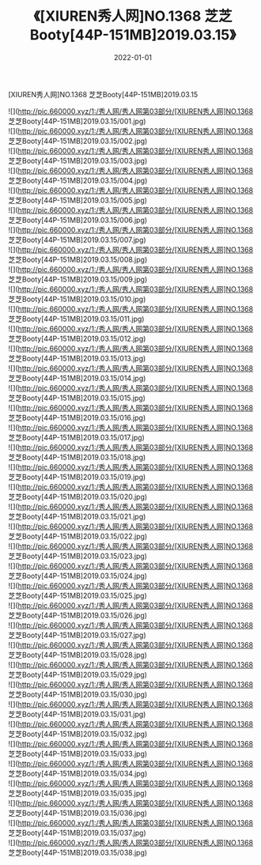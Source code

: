 ﻿---
layout: post
title:  《[XIUREN秀人网]NO.1368 芝芝Booty[44P-151MB]2019.03.15》
date:   2022-01-01
img: http://pic.660000.xyz/1:/秀人网/秀人网第03部分/[XIUREN秀人网]NO.1368 芝芝Booty[44P-151MB]2019.03.15/000.jpg
categories: [美女, 清纯, 唯美]
---

[XIUREN秀人网]NO.1368 芝芝Booty[44P-151MB]2019.03.15

 ![](http://pic.660000.xyz/1:/秀人网/秀人网第03部分/[XIUREN秀人网]NO.1368 芝芝Booty[44P-151MB]2019.03.15/001.jpg) <br>![](http://pic.660000.xyz/1:/秀人网/秀人网第03部分/[XIUREN秀人网]NO.1368 芝芝Booty[44P-151MB]2019.03.15/002.jpg) <br>![](http://pic.660000.xyz/1:/秀人网/秀人网第03部分/[XIUREN秀人网]NO.1368 芝芝Booty[44P-151MB]2019.03.15/003.jpg) <br>![](http://pic.660000.xyz/1:/秀人网/秀人网第03部分/[XIUREN秀人网]NO.1368 芝芝Booty[44P-151MB]2019.03.15/004.jpg) <br>![](http://pic.660000.xyz/1:/秀人网/秀人网第03部分/[XIUREN秀人网]NO.1368 芝芝Booty[44P-151MB]2019.03.15/005.jpg) <br>![](http://pic.660000.xyz/1:/秀人网/秀人网第03部分/[XIUREN秀人网]NO.1368 芝芝Booty[44P-151MB]2019.03.15/006.jpg) <br>![](http://pic.660000.xyz/1:/秀人网/秀人网第03部分/[XIUREN秀人网]NO.1368 芝芝Booty[44P-151MB]2019.03.15/007.jpg) <br>![](http://pic.660000.xyz/1:/秀人网/秀人网第03部分/[XIUREN秀人网]NO.1368 芝芝Booty[44P-151MB]2019.03.15/008.jpg) <br>![](http://pic.660000.xyz/1:/秀人网/秀人网第03部分/[XIUREN秀人网]NO.1368 芝芝Booty[44P-151MB]2019.03.15/009.jpg) <br>![](http://pic.660000.xyz/1:/秀人网/秀人网第03部分/[XIUREN秀人网]NO.1368 芝芝Booty[44P-151MB]2019.03.15/010.jpg) <br>![](http://pic.660000.xyz/1:/秀人网/秀人网第03部分/[XIUREN秀人网]NO.1368 芝芝Booty[44P-151MB]2019.03.15/011.jpg) <br>![](http://pic.660000.xyz/1:/秀人网/秀人网第03部分/[XIUREN秀人网]NO.1368 芝芝Booty[44P-151MB]2019.03.15/012.jpg) <br>![](http://pic.660000.xyz/1:/秀人网/秀人网第03部分/[XIUREN秀人网]NO.1368 芝芝Booty[44P-151MB]2019.03.15/013.jpg) <br>![](http://pic.660000.xyz/1:/秀人网/秀人网第03部分/[XIUREN秀人网]NO.1368 芝芝Booty[44P-151MB]2019.03.15/014.jpg) <br>![](http://pic.660000.xyz/1:/秀人网/秀人网第03部分/[XIUREN秀人网]NO.1368 芝芝Booty[44P-151MB]2019.03.15/015.jpg) <br>![](http://pic.660000.xyz/1:/秀人网/秀人网第03部分/[XIUREN秀人网]NO.1368 芝芝Booty[44P-151MB]2019.03.15/016.jpg) <br>![](http://pic.660000.xyz/1:/秀人网/秀人网第03部分/[XIUREN秀人网]NO.1368 芝芝Booty[44P-151MB]2019.03.15/017.jpg) <br>![](http://pic.660000.xyz/1:/秀人网/秀人网第03部分/[XIUREN秀人网]NO.1368 芝芝Booty[44P-151MB]2019.03.15/018.jpg) <br>![](http://pic.660000.xyz/1:/秀人网/秀人网第03部分/[XIUREN秀人网]NO.1368 芝芝Booty[44P-151MB]2019.03.15/019.jpg) <br>![](http://pic.660000.xyz/1:/秀人网/秀人网第03部分/[XIUREN秀人网]NO.1368 芝芝Booty[44P-151MB]2019.03.15/020.jpg) <br>![](http://pic.660000.xyz/1:/秀人网/秀人网第03部分/[XIUREN秀人网]NO.1368 芝芝Booty[44P-151MB]2019.03.15/021.jpg) <br>![](http://pic.660000.xyz/1:/秀人网/秀人网第03部分/[XIUREN秀人网]NO.1368 芝芝Booty[44P-151MB]2019.03.15/022.jpg) <br>![](http://pic.660000.xyz/1:/秀人网/秀人网第03部分/[XIUREN秀人网]NO.1368 芝芝Booty[44P-151MB]2019.03.15/023.jpg) <br>![](http://pic.660000.xyz/1:/秀人网/秀人网第03部分/[XIUREN秀人网]NO.1368 芝芝Booty[44P-151MB]2019.03.15/024.jpg) <br>![](http://pic.660000.xyz/1:/秀人网/秀人网第03部分/[XIUREN秀人网]NO.1368 芝芝Booty[44P-151MB]2019.03.15/025.jpg) <br>![](http://pic.660000.xyz/1:/秀人网/秀人网第03部分/[XIUREN秀人网]NO.1368 芝芝Booty[44P-151MB]2019.03.15/026.jpg) <br>![](http://pic.660000.xyz/1:/秀人网/秀人网第03部分/[XIUREN秀人网]NO.1368 芝芝Booty[44P-151MB]2019.03.15/027.jpg) <br>![](http://pic.660000.xyz/1:/秀人网/秀人网第03部分/[XIUREN秀人网]NO.1368 芝芝Booty[44P-151MB]2019.03.15/028.jpg) <br>![](http://pic.660000.xyz/1:/秀人网/秀人网第03部分/[XIUREN秀人网]NO.1368 芝芝Booty[44P-151MB]2019.03.15/029.jpg) <br>![](http://pic.660000.xyz/1:/秀人网/秀人网第03部分/[XIUREN秀人网]NO.1368 芝芝Booty[44P-151MB]2019.03.15/030.jpg) <br>![](http://pic.660000.xyz/1:/秀人网/秀人网第03部分/[XIUREN秀人网]NO.1368 芝芝Booty[44P-151MB]2019.03.15/031.jpg) <br>![](http://pic.660000.xyz/1:/秀人网/秀人网第03部分/[XIUREN秀人网]NO.1368 芝芝Booty[44P-151MB]2019.03.15/032.jpg) <br>![](http://pic.660000.xyz/1:/秀人网/秀人网第03部分/[XIUREN秀人网]NO.1368 芝芝Booty[44P-151MB]2019.03.15/033.jpg) <br>![](http://pic.660000.xyz/1:/秀人网/秀人网第03部分/[XIUREN秀人网]NO.1368 芝芝Booty[44P-151MB]2019.03.15/034.jpg) <br>![](http://pic.660000.xyz/1:/秀人网/秀人网第03部分/[XIUREN秀人网]NO.1368 芝芝Booty[44P-151MB]2019.03.15/035.jpg) <br>![](http://pic.660000.xyz/1:/秀人网/秀人网第03部分/[XIUREN秀人网]NO.1368 芝芝Booty[44P-151MB]2019.03.15/036.jpg) <br>![](http://pic.660000.xyz/1:/秀人网/秀人网第03部分/[XIUREN秀人网]NO.1368 芝芝Booty[44P-151MB]2019.03.15/037.jpg) <br>![](http://pic.660000.xyz/1:/秀人网/秀人网第03部分/[XIUREN秀人网]NO.1368 芝芝Booty[44P-151MB]2019.03.15/038.jpg) <br>
